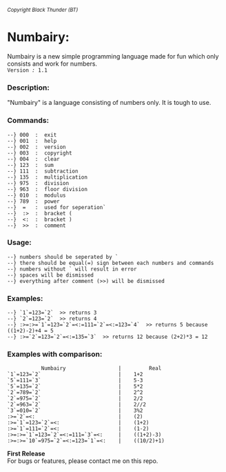 <sup>_Copyright Black Thunder (BT)_</sup>


# Numbairy:
Numbairy is a new simple programming language made for fun which only consists and work for numbers.  
`Version `_`:`_` 1.1`
### Description:
   "Numbairy" is a language consisting of numbers only. It is tough to use.
### Commands:

    --} 000  :  exit
    --} 001  :  help
    --} 002  :  version
    --} 003  :  copyright
    --} 004  :  clear
    --} 123  :  sum
    --} 111  :  subtraction
    --} 135  :  multiplication
    --} 975  :  division
    --} 963  :  floor division
    --} 010  :  modulus
    --} 789  :  power
    --}  =   :  used for seperation`
    --}  :>  :  bracket (
    --}  <:  :  bracket )
    --}  >>  :  comment

### Usage:

    --} numbers should be seperated by `
    --} there should be equal(=) sign between each numbers and commands
    --} numbers without ` will result in error
    --} spaces will be dismissed
    --} everything after comment (>>) will be dismissed

### Examples:

    --} `1`=123=`2`  >> returns 3
    --} `2`=123=`2`  >> returns 4
    --} :>=:>=`1`=123=`2`=<:=111=`2`=<:=123=`4`  >> returns 5 because ((1+2)-2)+4 = 5
    --} :>=`2`=123=`2`=<:=135=`3`  >> returns 12 because (2+2)*3 = 12

### Examples with comparison:  

               Numbairy                 |         Real
    `1`=123=`2`                         |    1+2
    `5`=111=`3`                         |    5-3
    `5`=135=`2`                         |    5*2
    `2`=789=`2`                         |    2^2
    `2`=975=`2`                         |    2/2
    `2`=963=`2`                         |    2//2
    `3`=010=`2`                         |    3%2
    :>=`2`=<:                           |    (2)
    :>=`1`=123=`2`=<:                   |    (1+2)
    :>=`1`=111=`2`=<:                   |    (1-2)
    :>=:>=`1`=123=`2`=<:=111=`3`=<:     |    ((1+2)-3)
    :>=:>=`10`=975=`2`=<:=123=`1`=<:    |    ((10/2)+1)





**First Release**  
For bugs or features, please contact me on this repo.
